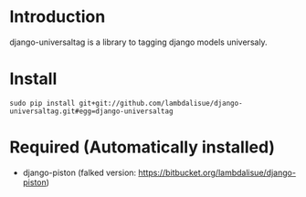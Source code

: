Introduction
=================================================
django-universaltag is a library to tagging django models universaly.


Install
=================================================

	sudo pip install git+git://github.com/lambdalisue/django-universaltag.git#egg=django-universaltag


Required (Automatically installed)
=================================================
+ django-piston (falked version: https://bitbucket.org/lambdalisue/django-piston)